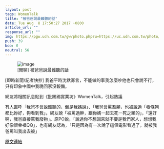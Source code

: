 ```yaml
---
layout: post
tags: WomenTalk
title: "被爸爸說最難聽的話"
date: Tue Aug  8 17:50:27 2017 +0800
article_url: ""
response_url: ""
img: https://pgw.udn.com.tw/gw/photo.php?u=https://uc.udn.com.tw/photo/2017/06/13/2/3632583.jpg&x=0&y=0&sw=0&sh=0&sl=W&fw=1050&exp=3600
push: 39
boo: 0
neutral: 56
---
```


<figure>
<img src="https://pgw.udn.com.tw/gw/photo.php?u=https://uc.udn.com.tw/photo/2017/06/13/2/3632583.jpg&x=0&y=0&sw=0&sh=0&sl=W&fw=1050&exp=3600" alt="image">
<figcaption>
[閒聊] 被爸爸說最難聽的話
</figcaption>
</figure>



[即時新聞/記者快抄] 我爸平時沈默寡言，不能做的事我怎麼吵他也只會說不行，只有印象中國中我晚回家沒報備。

網友將相關訊息貼到《批踢踢實業坊》WomenTalk，引起熱議

有人直呼「我爸不會說難聽的，倒是我媽說」、「我爸會罵畜類，也被說過「養條狗都比妳好，狗看到我」，網友說「被罵過幹，跟你媽一起去死一死之類的」，「還好啊，我爸直接罵我廢物」。原PO說，「說過你不想回來就不要是我們家人，想想我好像很幸福QQ」，也有網友認為，「只是因為有一次說了這個電影看過了，就被我爸罵叫我出去被」

<a href = "https://www.ptt.cc/bbs/WomenTalk/M.1502185829.A.14F.html">原文連結</a>


